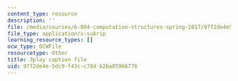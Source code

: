 ```yaml
---
content_type: resource
description: ''
file: /media/courses/6-004-computation-structures-spring-2017/97f2de4e5dc9f43cc78db2ba05966776_wP-ODG_e1i0.srt
file_type: application/x-subrip
learning_resource_types: []
ocw_type: OCWFile
resourcetype: Other
title: 3play caption file
uid: 97f2de4e-5dc9-f43c-c78d-b2ba05966776
---
```

